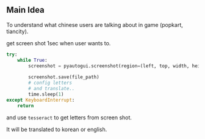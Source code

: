 ## Main Idea
To understand what chinese users are talking about in game (popkart, tiancity).

get screen shot 1sec when user wants to.
```python
try:
    while True:
        screenshot = pyautogui.screenshot(region=(left, top, width, height))
            
        screenshot.save(file_path)
        # config letters
        # and translate..
        time.sleep(1)
except KeyboardInterrupt:
    return
```
and use `tesseract` to get letters from screen shot.

It will be translated to korean or english.
